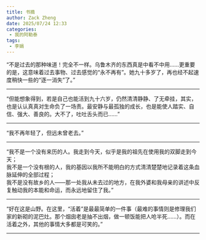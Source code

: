 ```yaml
---
title: 书摘
author: Zack Zheng
date: 2025/07/24 12:33
categories:
 - 我的阿勒泰
tags:
 - 李娟
---
```


“不是过去的那种味道！完全不一样。乌鲁木齐的东西真是中看不中用……更重要的是，这意味着过去事物、过去感觉的“永不再有”。她九十多岁了，再也经不起速度稍快一些的“逐一消失”了。”

--------------------------------------------

“但能想象得到，若是自己也能活到九十六岁，仍然清清静静、了无牵挂，其实，也是认认真真对生命负了一场责。最安静与最孤独的成长，也是能使人踏实、自信、强大、善良的。大不了，吐吐舌头而已……”

--------------------------------------------

“我不再年轻了，但远未曾老去。”

--------------------------------------------

“我不是一个没有来历的人。我走到今天，似乎是我的祖先在使用我的双脚走到今天；    
我不是一个没有根的人，我的基因以我所不能明白的方式清清楚楚地记录着这条血脉延伸的全部过程；     
我不是没有故乡的人——那一处我从未去过的地方，在我外婆和我母亲的讲述中反复触动我的本能和命运，而永远地留住了我。”     

--------------------------------------------

“好在这是山野。在这里，“活着”是最最简单的一件事（最难的事情则是修理我们家的新砌的泥巴灶。那个烟囱老是抽不出烟，做一顿饭能把人呛半死……）。而在活着之外，其他的事情大多都是可笑的。”

--------------------------------------------
